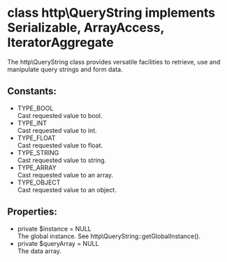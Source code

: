 # class http\QueryString implements Serializable, ArrayAccess, IteratorAggregate

The http\QueryString class provides versatile facilities to retrieve, use and manipulate query strings and form data.

## Constants:

* TYPE_BOOL  
  Cast requested value to bool.
* TYPE_INT  
  Cast requested value to int.
* TYPE_FLOAT  
  Cast requested value to float.
* TYPE_STRING  
  Cast requested value to string.
* TYPE_ARRAY  
  Cast requested value to an array.
* TYPE_OBJECT  
  Cast requested value to an object.


## Properties:

* private $instance = NULL  
  The global instance. See http\QueryString::getGlobalInstance().
* private $queryArray = NULL  
  The data array.


